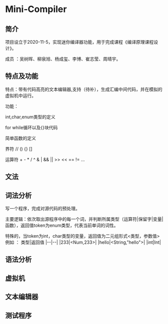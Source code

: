 # Mini-Compiler
## 简介 
项目设立于2020-11-5，实现迷你编译器功能，用于完成课程《编译原理课程设计》。

成员 ：吴树晖、柳泉旭、杨成玺、李博、崔志莹、周晴宇。
## 特点及功能
特点：带有代码高亮的文本编辑器,支持（待补），生成汇编中间代码，并在模拟的虚拟机中运行。

功能：

int,char,enum类型的定义

for  while循环以及{}块代码

简单函数的定义

界符 //  ()  {} [] 

运算符 + - * / ^ & | && || >> << == != 
...
## 文法

## 词法分析

写一个程序，完成对源代码的预处理。

主要逻辑：依次取出源程序中的每一个词，并判断所属类型（运算符|保留字|变量|函数），返回值token为enum类型，代表当前单词的词性。

特殊的，当token为int，char类型的变量，返回值为二元组形式<类型，参数值>
例如 ：
类型|返回值
|--|--|
|233|<Num,233>|
|hello|<String,"hello">|
|int|Int|

## 语法分析

## 虚拟机

## 文本编辑器

## 测试程序 

